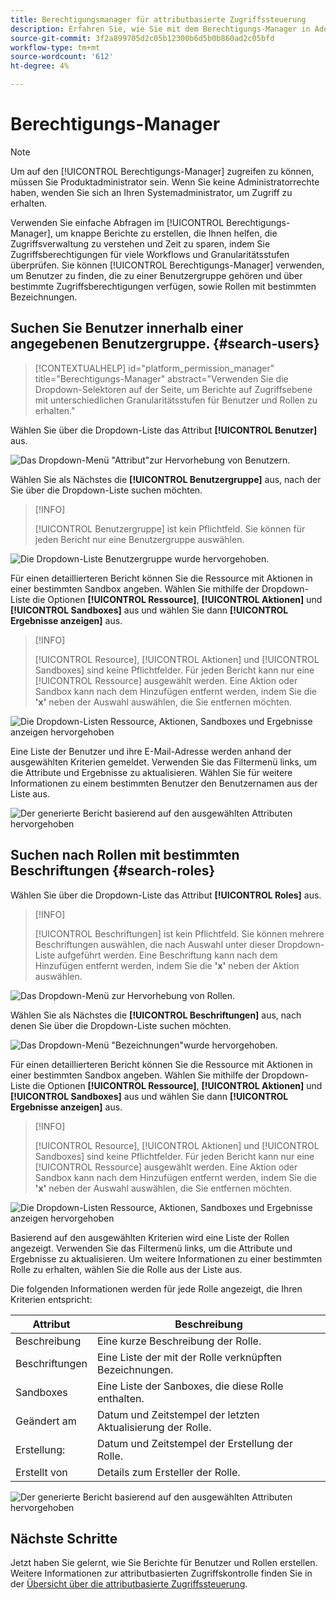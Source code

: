```yaml
---
title: Berechtigungsmanager für attributbasierte Zugriffssteuerung
description: Erfahren Sie, wie Sie mit dem Berechtigungs-Manager in Adobe Experience Platform Berichte erstellen und Zugriffsberechtigungen überprüfen können.
source-git-commit: 3f2a899705d2c05b12300b6d5b0b860ad2c05bfd
workflow-type: tm+mt
source-wordcount: '612'
ht-degree: 4%

---
```


# Berechtigungs-Manager

>[!NOTE]
>
>Um auf den [!UICONTROL Berechtigungs-Manager] zugreifen zu können, müssen Sie Produktadministrator sein. Wenn Sie keine Administratorrechte haben, wenden Sie sich an Ihren Systemadministrator, um Zugriff zu erhalten.

Verwenden Sie einfache Abfragen im [!UICONTROL Berechtigungs-Manager], um knappe Berichte zu erstellen, die Ihnen helfen, die Zugriffsverwaltung zu verstehen und Zeit zu sparen, indem Sie Zugriffsberechtigungen für viele Workflows und Granularitätsstufen überprüfen. Sie können [!UICONTROL Berechtigungs-Manager] verwenden, um Benutzer zu finden, die zu einer Benutzergruppe gehören und über bestimmte Zugriffsberechtigungen verfügen, sowie Rollen mit bestimmten Bezeichnungen.

## Suchen Sie Benutzer innerhalb einer angegebenen Benutzergruppe. {#search-users}

>[!CONTEXTUALHELP]
>id="platform_permission_manager"
>title="Berechtigungs-Manager"
>abstract="Verwenden Sie die Dropdown-Selektoren auf der Seite, um Berichte auf Zugriffsebene mit unterschiedlichen Granularitätsstufen für Benutzer und Rollen zu erhalten."
<!-- >additional-url="https://experienceleague.adobe.com/docs/experience-platform/access-control/abac/permissions-manager/permissions.html" text="Permission manager" -->

Wählen Sie über die Dropdown-Liste das Attribut **[!UICONTROL Benutzer]** aus.

![Das Dropdown-Menü &quot;Attribut&quot;zur Hervorhebung von Benutzern.](../../images/permission-manager/users-select.png)

Wählen Sie als Nächstes die **[!UICONTROL Benutzergruppe]** aus, nach der Sie über die Dropdown-Liste suchen möchten.

>[!INFO]
>
>[!UICONTROL Benutzergruppe] ist kein Pflichtfeld. Sie können für jeden Bericht nur eine Benutzergruppe auswählen.

![Die Dropdown-Liste Benutzergruppe wurde hervorgehoben.](../../images/permission-manager/user-group-select.png)

Für einen detaillierteren Bericht können Sie die Ressource mit Aktionen in einer bestimmten Sandbox angeben. Wählen Sie mithilfe der Dropdown-Liste die Optionen **[!UICONTROL Ressource]**, **[!UICONTROL Aktionen]** und **[!UICONTROL Sandboxes]** aus und wählen Sie dann **[!UICONTROL Ergebnisse anzeigen]** aus.

>[!INFO]
>
>[!UICONTROL Resource], [!UICONTROL Aktionen] und [!UICONTROL Sandboxes] sind keine Pflichtfelder. Für jeden Bericht kann nur eine [!UICONTROL Ressource] ausgewählt werden. Eine Aktion oder Sandbox kann nach dem Hinzufügen entfernt werden, indem Sie die **&#39;x&#39;** neben der Auswahl auswählen, die Sie entfernen möchten.

![Die Dropdown-Listen Ressource, Aktionen, Sandboxes und Ergebnisse anzeigen hervorgehoben](../../images/permission-manager/users-additional-attributes-select.png)

Eine Liste der Benutzer und ihre E-Mail-Adresse werden anhand der ausgewählten Kriterien gemeldet. Verwenden Sie das Filtermenü links, um die Attribute und Ergebnisse zu aktualisieren. Wählen Sie für weitere Informationen zu einem bestimmten Benutzer den Benutzernamen aus der Liste aus.

![Der generierte Bericht basierend auf den ausgewählten Attributen hervorgehoben](../../images/permission-manager/users-report.png)

## Suchen nach Rollen mit bestimmten Beschriftungen {#search-roles}

Wählen Sie über die Dropdown-Liste das Attribut **[!UICONTROL Roles]** aus.

>[!INFO]
>
>[!UICONTROL Beschriftungen] ist kein Pflichtfeld. Sie können mehrere Beschriftungen auswählen, die nach Auswahl unter dieser Dropdown-Liste aufgeführt werden. Eine Beschriftung kann nach dem Hinzufügen entfernt werden, indem Sie die **&#39;x&#39;** neben der Aktion auswählen.

![ Das Dropdown-Menü zur Hervorhebung von Rollen.](../../images/permission-manager/roles-select.png)

Wählen Sie als Nächstes die **[!UICONTROL Beschriftungen]** aus, nach denen Sie über die Dropdown-Liste suchen möchten.

![Das Dropdown-Menü &quot;Bezeichnungen&quot;wurde hervorgehoben.](../../images/permission-manager/roles-labels-select.png)

Für einen detaillierteren Bericht können Sie die Ressource mit Aktionen in einer bestimmten Sandbox angeben. Wählen Sie mithilfe der Dropdown-Liste die Optionen **[!UICONTROL Ressource]**, **[!UICONTROL Aktionen]** und **[!UICONTROL Sandboxes]** aus und wählen Sie dann **[!UICONTROL Ergebnisse anzeigen]** aus.

>[!INFO]
>
>[!UICONTROL Resource], [!UICONTROL Aktionen] und [!UICONTROL Sandboxes] sind keine Pflichtfelder. Für jeden Bericht kann nur eine [!UICONTROL Ressource] ausgewählt werden. Eine Aktion oder Sandbox kann nach dem Hinzufügen entfernt werden, indem Sie die **&#39;x&#39;** neben der Auswahl auswählen, die Sie entfernen möchten.

![Die Dropdown-Listen Ressource, Aktionen, Sandboxes und Ergebnisse anzeigen hervorgehoben](../../images/permission-manager/roles-additional-attributes-select.png)

Basierend auf den ausgewählten Kriterien wird eine Liste der Rollen angezeigt. Verwenden Sie das Filtermenü links, um die Attribute und Ergebnisse zu aktualisieren. Um weitere Informationen zu einer bestimmten Rolle zu erhalten, wählen Sie die Rolle aus der Liste aus.

Die folgenden Informationen werden für jede Rolle angezeigt, die Ihren Kriterien entspricht:

| Attribut | Beschreibung |
| --- | --- |
| Beschreibung | Eine kurze Beschreibung der Rolle. |
| Beschriftungen | Eine Liste der mit der Rolle verknüpften Bezeichnungen. |
| Sandboxes | Eine Liste der Sanboxes, die diese Rolle enthalten. |
| Geändert am | Datum und Zeitstempel der letzten Aktualisierung der Rolle. |
| Erstellung: | Datum und Zeitstempel der Erstellung der Rolle. |
| Erstellt von | Details zum Ersteller der Rolle. |

![Der generierte Bericht basierend auf den ausgewählten Attributen hervorgehoben](../../images/permission-manager/roles-report.png)

## Nächste Schritte

Jetzt haben Sie gelernt, wie Sie Berichte für Benutzer und Rollen erstellen. Weitere Informationen zur attributbasierten Zugriffskontrolle finden Sie in der [Übersicht über die attributbasierte Zugriffssteuerung](../overview.md).
